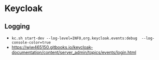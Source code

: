 # Keycloak
## Logging
- `kc.sh start-dev --log-level=INFO,org.keycloak.events:debug  --log-console-color=true`
- https://wjw465150.gitbooks.io/keycloak-documentation/content/server_admin/topics/events/login.html

